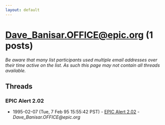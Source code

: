 ```yaml
---
layout: default
---
```


# Dave_Banisar.OFFICE@epic.org (1 posts)

_Be aware that many list participants used multiple email addresses over their time active on the list. As such this page may not contain all threads available._

## Threads

### EPIC Alert 2.02
+ 1995-02-07 (Tue, 7 Feb 95 15:55:42 PST) - [EPIC Alert 2.02](/archive/1995/02/9742a0565e564b31c0eb9ea3e36e7e0fecea0e82b2a1ba11433495ed2e574f25) - _Dave_Banisar.OFFICE@epic.org_

